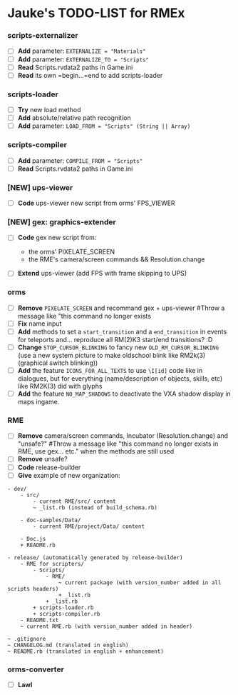 # Jauke's TODO-LIST for RMEx

### scripts-externalizer

- [ ] **Add** parameter: `EXTERNALIZE = "Materials"`
- [ ] **Add** parameter: `EXTERNALIZE_TO = "Scripts"`
- [ ] **Read** Scripts.rvdata2 paths in Game.ini
- [ ] **Read** its own =begin...=end to add scripts-loader

### scripts-loader

- [ ] **Try** new load method
- [ ] **Add** absolute/relative path recognition
- [ ] **Add** parameter: `LOAD_FROM = "Scripts" (String || Array)`

### scripts-compiler

- [ ] **Add** parameter: `COMPILE_FROM = "Scripts"`
- [ ] **Read** Scripts.rvdata2 paths in Game.ini

### [NEW] ups-viewer

- [ ] **Code** ups-viewer new script from orms' FPS_VIEWER

### [NEW] gex: graphics-extender

- [ ] **Code** gex new script from:

  - the orms' PIXELATE_SCREEN
  - the RME's camera/screen commands && Resolution.change
      
- [ ] **Extend** ups-viewer (add FPS with frame skipping to UPS)

### orms

- [ ] **Remove** `PIXELATE_SCREEN` and recommand gex + ups-viewer #Throw a message like "this command no longer exists
- [ ] **Fix** name input
- [ ] **Add** methods to set a `start_transition` and a `end_transition` in events for teleports and... reproduce all RM(2)K3 start/end transitions? :D
- [ ] **Change** `STOP_CURSOR_BLINKING` to fancy new `OLD_RM_CURSOR_BLINKING` (use a new system picture to make oldschool blink like RM2k(3) (graphical switch blinking))
- [ ] **Add** the feature `ICONS_FOR_ALL_TEXTS` to use `\I[id]` code like in dialogues, but for everything (name/description of objects, skills, etc) like RM2K(3) did with glyphs
- [ ] **Add** the feature `NO_MAP_SHADOWS` to deactivate the VXA shadow display in maps ingame.

### RME

- [ ] **Remove** camera/screen commands, Incubator (Resolution.change) and "unsafe?" #Throw a message like "this command no longer exists in RME, use gex... etc." when the methods are still used
- [ ] **Remove** unsafe?
- [ ] **Code** release-builder
- [ ] **Give** example of new organization:
```
- dev/
    - src/
        - current RME/src/ content
        ~ _list.rb (instead of build_schema.rb)

    - doc-samples/Data/
        - current RME/project/Data/ content

    - Doc.js        
    + README.rb

- release/ (automatically generated by release-builder)
    - RME for scripters/
        - Scripts/
            - RME/
                ~ current package (with version_number added in all scripts headers)
                + _list.rb
            + _list.rb
        + scripts-loader.rb
        + scripts-compiler.rb
    - README.txt
    ~ current RME.rb (with version_number added in header)

~ .gitignore
~ CHANGELOG.md (translated in english)
~ README.rb (translated in english + enhancement)
```

### orms-converter
- [ ] **Lawl**
